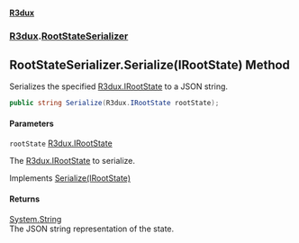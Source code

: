 #### [R3dux](R3dux.md 'R3dux')
### [R3dux](R3dux.md#R3dux 'R3dux').[RootStateSerializer](RootStateSerializer.md 'R3dux.RootStateSerializer')

## RootStateSerializer.Serialize(IRootState) Method

Serializes the specified [R3dux.IRootState](https://docs.microsoft.com/en-us/dotnet/api/R3dux.IRootState 'R3dux.IRootState') to a JSON string.

```csharp
public string Serialize(R3dux.IRootState rootState);
```
#### Parameters

<a name='R3dux.RootStateSerializer.Serialize(R3dux.IRootState).rootState'></a>

`rootState` [R3dux.IRootState](https://docs.microsoft.com/en-us/dotnet/api/R3dux.IRootState 'R3dux.IRootState')

The [R3dux.IRootState](https://docs.microsoft.com/en-us/dotnet/api/R3dux.IRootState 'R3dux.IRootState') to serialize.

Implements [Serialize(IRootState)](https://docs.microsoft.com/en-us/dotnet/api/R3dux.IRootStateSerializer.Serialize#R3dux_IRootStateSerializer_Serialize_R3dux_IRootState_ 'R3dux.IRootStateSerializer.Serialize(R3dux.IRootState)')

#### Returns
[System.String](https://docs.microsoft.com/en-us/dotnet/api/System.String 'System.String')  
The JSON string representation of the state.